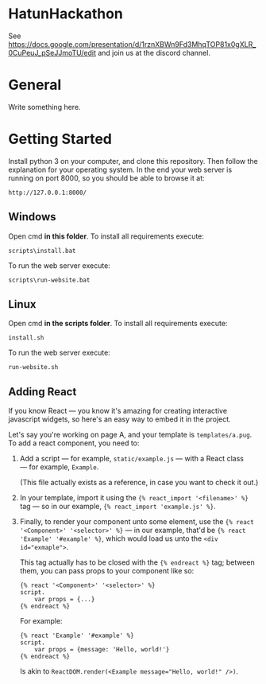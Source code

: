# HatunHackathon
See https://docs.google.com/presentation/d/1rznXBWn9Fd3MhqTOP81x0gXLR_0CuPeuJ_pSeJJmoTU/edit and join us at the discord channel.

# General
Write something here.

# Getting Started
Install python 3 on your computer, and clone this repository.
Then follow the explanation for your operating system.
In the end your web server is running on port 8000, so you should be able to browse it at:
```
http://127.0.0.1:8000/
```

## Windows
Open cmd __in this folder__.
To install all requirements execute:
```
scripts\install.bat
```
To run the web server execute:
```
scripts\run-website.bat
```

## Linux
Open cmd __in the scripts folder__.
To install all requirements execute:
```
install.sh
```
To run the web server execute:
```
run-website.sh
```

## Adding React

If you know React — you know it's amazing for creating interactive javascript widgets, so here's
an easy way to embed it in the project.

Let's say you're working on page A, and your template is `templates/a.pug`. To add a react
component, you need to:

1. Add a script — for example, `static/example.js` — with a React class — for example, `Example`.

   (This file actually exists as a reference, in case you want to check it out.)

2. In your template, import it using the `{% react_import '<filename>' %}` tag — so in our example,
   `{% react_import 'example.js' %}`.

3. Finally, to render your component unto some element, use the `{% react '<Component>' '<selector>' %}`
   — in our example, that'd be `{% react 'Example' '#example' %}`, which would load us unto the `<div id="exmaple">`.

   This tag actually has to be closed with the `{% endreact %}` tag; between them, you can pass props
   to your component like so:

   ```
   {% react '<Component>' '<selector>' %}
   script.
       var props = {...}
   {% endreact %}
   ```

   For example:

   ```
   {% react 'Example' '#example' %}
   script.
       var props = {message: 'Hello, world!'}
   {% endreact %}
   ```

   Is akin to `ReactDOM.render(<Example message="Hello, world!" />)`.
